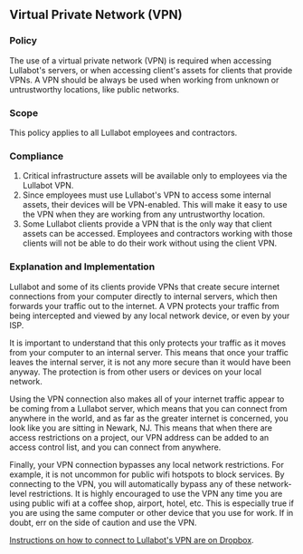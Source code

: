 ## Virtual Private Network (VPN)

### Policy

The use of a virtual private network (VPN) is required when accessing Lullabot's servers, or when accessing client's assets for clients that provide VPNs. A VPN should be always be used when working from unknown or untrustworthy locations, like public networks.

### Scope

This policy applies to all Lullabot employees and contractors.

### Compliance

1. Critical infrastructure assets will be available only to employees via the Lullabot VPN.
2. Since employees must use Lullabot's VPN to access some internal assets, their devices will be VPN-enabled. This will make it easy to use the VPN when they are working from any untrustworthy location.
3. Some Lullabot clients provide a VPN that is the only way that client assets can be accessed. Employees and contractors working with those clients will not be able to do their work without using the client VPN.

### Explanation and Implementation

Lullabot and some of its clients provide VPNs that create secure internet connections from your computer directly to internal servers, which then forwards your traffic out to the internet. A VPN protects your traffic from being intercepted and viewed by any local network device, or even by your ISP.

It is important to understand that this only protects your traffic as it moves from your computer to an internal server. This means that once your traffic leaves the internal server, it is not any more secure than it would have been anyway. The protection is from other users or devices on your local network.

Using the VPN connection also makes all of your internet traffic appear to be coming from a Lullabot server, which means that you can connect from anywhere in the world, and as far as the greater internet is concerned, you look like you are sitting in Newark, NJ. This means that when there are access restrictions on a project, our VPN address can be added to an access control list, and you can connect from anywhere.

Finally, your VPN connection bypasses any local network restrictions. For example, it is not uncommon for public wifi hotspots to block services. By connecting to the VPN, you will automatically bypass any of these network-level restrictions. It is highly encouraged to use the VPN any time you are using public wifi at a coffee shop, airport, hotel, etc. This is especially true if you are using the same computer or other device that you use for work. If in doubt, err on the side of caution and use the VPN.

[Instructions on how to connect to Lullabot's VPN are on Dropbox](https://www.dropbox.com/work/Lullabot/VPN).
